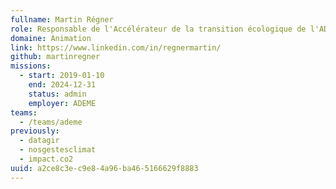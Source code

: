 ```yaml
---
fullname: Martin Régner
role: Responsable de l'Accélérateur de la transition écologique de l'ADEME
domaine: Animation
link: https://www.linkedin.com/in/regnermartin/
github: martinregner
missions:
  - start: 2019-01-10
    end: 2024-12-31
    status: admin
    employer: ADEME
teams:
  - /teams/ademe
previously:
  - datagir
  - nosgestesclimat
  - impact.co2
uuid: a2ce8c3e-c9e8-4a96-ba46-5166629f8883
---
```

